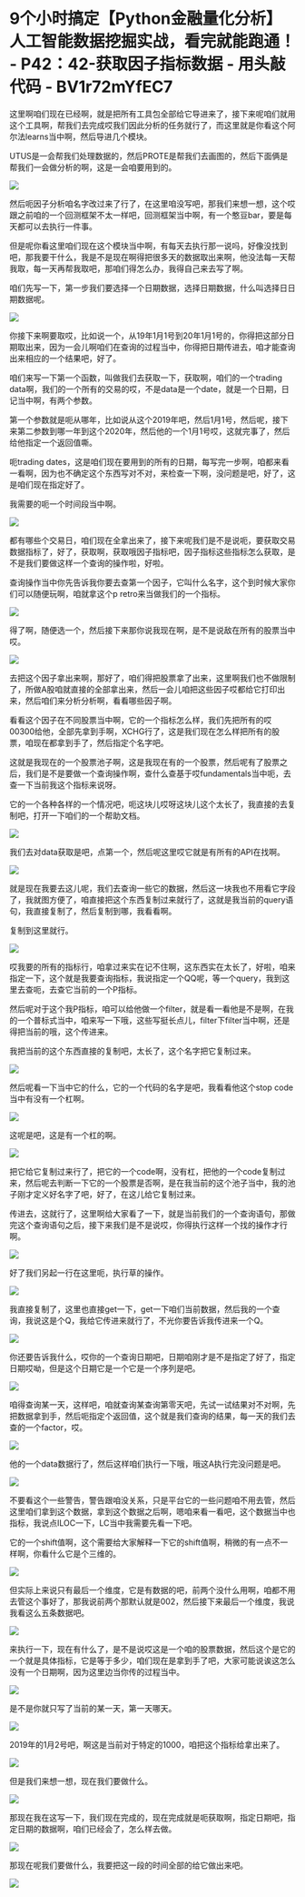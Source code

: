 # 9个小时搞定【Python金融量化分析】人工智能数据挖掘实战，看完就能跑通！ - P42：42-获取因子指标数据 - 用头敲代码 - BV1r72mYfEC7

这里啊咱们现在已经啊，就是把所有工具包全部给它导进来了，接下来呢咱们就用这个工具啊，帮我们去完成哎我们因此分析的任务就行了，而这里就是你看这个阿尔法learns当中啊，然后导进几个模块。

UTUS是一会帮我们处理数据的，然后PROTE是帮我们去画图的，然后下面俩是帮我们一会做分析的啊，这是一会咱要用到的。



![](img/ccab8c18cc5758f22514d5aa0fd1abd5_1.png)

然后呃因子分析咱名字改过来了行了，在这里咱没写吧，那我们来想一想，这个哎跟之前咱的一个回测框架不太一样吧，回测框架当中啊，有一个憨豆bar，要是每天都可以去执行一件事。

但是呢你看这里咱们现在这个模块当中啊，有每天去执行那一说吗，好像没找到吧，那我要干什么，我是不是现在啊得把很多天的数据取出来啊，他没法每一天帮我取，每一天再帮我取吧，那咱们得怎么办，我得自己来去写了啊。

咱们先写一下，第一步我们要选择一个日期数据，选择日期数据，什么叫选择日日期数据呢。

![](img/ccab8c18cc5758f22514d5aa0fd1abd5_3.png)

你接下来啊要取哎，比如说一个，从19年1月1号到20年1月1号的，你得把这部分日期取出来，因为一会儿啊咱们在查询的过程当中，你得把日期传进去，咱才能查询出来相应的一个结果吧，好了。

咱们来写一下第一个函数，叫做我们去获取一下，获取啊，咱们的一个trading data啊，我们的一个所有的交易的哎，不是data是一个date，就是一个日期，日记当中啊，有两个参数。

第一个参数就是呃从哪年，比如说从这个2019年吧，然后1月1号，然后呢，接下来第二参数到哪一年到这个2020年，然后他的一个1月1号哎，这就完事了，然后给他指定一个返回值嘶。

呃trading dates，这是咱们现在要用到的所有的日期，每写完一步啊，咱都来看一看啊，因为也不确定这个东西写对不对，来检查一下啊，没问题是吧，好了，这是咱们现在指定好了。

我需要的呃一个时间段当中啊。

![](img/ccab8c18cc5758f22514d5aa0fd1abd5_5.png)

都有哪些个交易日，咱们现在全拿出来了，接下来呢我们是不是说呃，要获取交易数据指标了，好了，获取啊，获取哦因子指标吧，因子指标这些指标怎么获取，是不是我们要做这样一个查询的操作啦，好啦。

查询操作当中你先告诉我你要去查第一个因子，它叫什么名字，这个到时候大家你们可以随便玩啊，咱就拿这个p retro来当做我们的一个指标。



![](img/ccab8c18cc5758f22514d5aa0fd1abd5_7.png)

得了啊，随便选一个，然后接下来那你说我现在啊，是不是说敌在所有的股票当中哎。

![](img/ccab8c18cc5758f22514d5aa0fd1abd5_9.png)

去把这个因子拿出来啊，那好了，咱们得把股票拿了出来，这里啊我们也不做限制了，所做A股咱就直接的全部拿出来，然后一会儿咱把这些因子哎都给它打印出来，然后咱们来分析分析啊，看看哪些因子啊。

看看这个因子在不同股票当中啊，它的一个指标怎么样，我们先把所有的哎00300给他，全部先拿到手啊，XCHG行了，这是我们现在怎么样把所有的股票，咱现在都拿到手了，然后指定个名字吧。

这就是我现在的一个股票池子啊，这是我现在有的一个股票，然后呢有了股票之后，我们是不是要做一个查询操作啊，查什么查基于哎fundamentals当中呃，去查一下当前我这个指标来说呀。

它的一个各种各样的一个情况吧，呃这块儿哎呀这块儿这个太长了，我直接的去复制吧，打开一下咱们的一个帮助文档。



![](img/ccab8c18cc5758f22514d5aa0fd1abd5_11.png)

我们去对data获取是吧，点第一个，然后呢这里哎它就是有所有的API在找啊。

![](img/ccab8c18cc5758f22514d5aa0fd1abd5_13.png)

就是现在我要去这儿呢，我们去查询一些它的数据，然后这一块我也不用看它字段了，我就图方便了，咱直接把这个东西复制过来就行了，这就是我当前的query语句，我直接复制了，然后复制到哪，我看看啊。

复制到这里就行。

![](img/ccab8c18cc5758f22514d5aa0fd1abd5_15.png)

哎我要的所有的指标行，咱拿过来实在记不住啊，这东西实在太长了，好啦，咱来指定一下，这个就是我要查询指标，我说指定一个QQ呢，等一个query，我到这里去查呃，去查它当前的一个P指标。

然后呢对于这个我P指标，咱可以给他做一个filter，就是看一看他是不是啊，在我的一个普标式当中，咱来写一下哦，这些写挺长点儿，filter下filter当中啊，还是得把当前的哦，这个传进来。

我把当前的这个东西直接的复制吧，太长了，这个名字把它复制过来。

![](img/ccab8c18cc5758f22514d5aa0fd1abd5_17.png)

然后呢看一下当中它的什么，它的一个代码的名字是吧，我看看他这个stop code当中有没有一个杠啊。

![](img/ccab8c18cc5758f22514d5aa0fd1abd5_19.png)

这呢是吧，这是有一个杠的啊。

![](img/ccab8c18cc5758f22514d5aa0fd1abd5_21.png)

把它给它复制过来行了，把它的一个code啊，没有杠，把他的一个code复制过来，然后呢去判断一下它的一个股票是否啊，是在我当前的这个池子当中，我的池子刚才定义好名字了吧，好了，在这儿给它复制过来。

传进去，这就行了，这里啊给大家看了一下，就是当前我们的一个查询语句，那做完这个查询语句之后，接下来我们是不是说哎，你得执行这样一个找的操作才行啊。



![](img/ccab8c18cc5758f22514d5aa0fd1abd5_23.png)

好了我们另起一行在这里呃，执行草的操作。

![](img/ccab8c18cc5758f22514d5aa0fd1abd5_25.png)

我直接复制了，这里也直接get一下，get一下咱们当前数据，然后我的一个查询，我说这是个Q，我给它传进来就行了，不光你要告诉我传进来一个Q。



![](img/ccab8c18cc5758f22514d5aa0fd1abd5_27.png)

你还要告诉我什么，哎你的一个查询日期吧，日期咱刚才是不是指定了好了，指定日期哎呦，但是这个日期它是一个它是一个序列是吧。



![](img/ccab8c18cc5758f22514d5aa0fd1abd5_29.png)

咱得查询某一天，这样吧，咱就查询某查询第零天吧，先试一试结果对不对啊，先把数据拿到手，然后呃指定个返回值，这个就是我们查询的结果，每一天的我们去查的一个factor，哎。



![](img/ccab8c18cc5758f22514d5aa0fd1abd5_31.png)

他的一个data数据行了，然后这样咱们执行一下哦，哦这A执行完没问题是吧。

![](img/ccab8c18cc5758f22514d5aa0fd1abd5_33.png)

不要看这个一些警告，警告跟咱没关系，只是平台它的一些问题咱不用去管，然后这里咱们拿到这个数据，拿到这个数据之后啊，嗯咱来看一看吧，这个数据当中也指标，我说点ILOC一下，LC当中我需要先看一下吧。

它的一个shift值啊，这个需要给大家解释一下它的shift值啊，稍微的有一点不一样啊，你看什么它是个三维的。



![](img/ccab8c18cc5758f22514d5aa0fd1abd5_35.png)

但实际上来说只有最后一个维度，它是有数据的吧，前两个没什么用啊，咱都不用去管这个事好了，那我说前两个那默认就是002，然后接下来最后一个维度，我说我看这么五条数据吧。



![](img/ccab8c18cc5758f22514d5aa0fd1abd5_37.png)

来执行一下，现在有什么了，是不是说哎这是一个咱的股票数据，然后这个是它的一个就是具体指标，它是等于多少，咱们现在是拿到手了吧，大家可能说诶这怎么没有一个日期啊，因为这里边当你传的过程当中。



![](img/ccab8c18cc5758f22514d5aa0fd1abd5_39.png)

是不是你就只写了当前的某一天，第一天哪天。

![](img/ccab8c18cc5758f22514d5aa0fd1abd5_41.png)

2019年的1月2号吧，啊这是当前对于特定的1000，咱把这个指标给拿出来了。

![](img/ccab8c18cc5758f22514d5aa0fd1abd5_43.png)

但是我们来想一想，现在我们要做什么。

![](img/ccab8c18cc5758f22514d5aa0fd1abd5_45.png)

那现在我在这写一下，我们现在完成的，现在完成就是呃获取啊，指定日期吧，指定日期的数据啊，咱们已经会了，怎么样去做。



![](img/ccab8c18cc5758f22514d5aa0fd1abd5_47.png)

那现在呢我们要做什么，我要把这一段的时间全部的给它做出来吧。

![](img/ccab8c18cc5758f22514d5aa0fd1abd5_49.png)